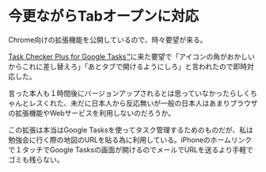 # 今更ながらTabオープンに対応

Chrome向けの拡張機能を公開しているので、時々要望が来る。

[Task Checker Plus for Google Tasks™](https://chrome.google.com/extensions/detail/loenhclgjkdbejkdbjjdcbhicaikcohi?hl=ja)に来た要望で「アイコンの角がおかしいからこれに差し替えろ」「あとタブで開けるようにしろ」と言われたので即時対応した。

言った本人も１時間後にバージョンアップされるとは思っていなかったらしくちゃんとレスくれた、未だに日本人から反応無いが一般の日本人はあまりブラウザの拡張機能やWebサービスを利用しないのだろうか。

この拡張は本当はGoogle Tasksを使ってタスク管理するためのものだが、私は勉強会に行く際の地図のURLを貼る為に利用している。iPhoneのホームリンクで１タッチでGoogle Tasksの画面が開けるのでメールでURLを送るより手軽でゴミも残らない。
